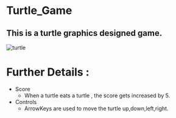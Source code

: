 # Turtle_Game
## This is a turtle graphics designed game. 

![turtle](https://user-images.githubusercontent.com/37541022/51438411-e8251e00-1cd1-11e9-9a11-12fc7dd13a20.jpg)


# Further Details :
  
- Score
  - When a turtle eats a turtle , the score gets increased by 5.
- Controls
  - ArrowKeys are used to move the turtle up,down,left,right.  
